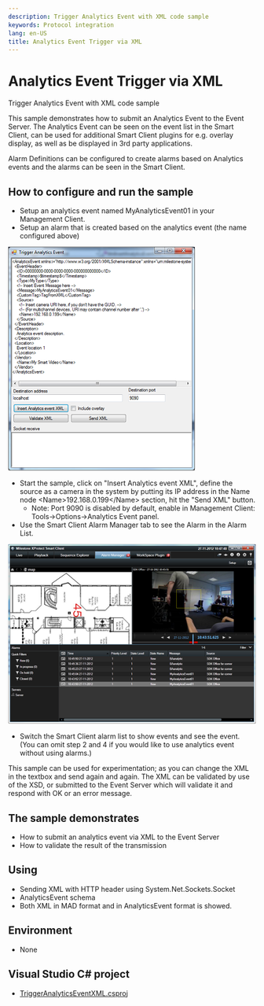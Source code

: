 ```yaml
---
description: Trigger Analytics Event with XML code sample
keywords: Protocol integration
lang: en-US
title: Analytics Event Trigger via XML
---
```


# Analytics Event Trigger via XML

Trigger Analytics Event with XML code sample

This sample demonstrates how to submit an Analytics Event to the Event
Server. The Analytics Event can be seen on the event list in the Smart
Client, can be used for additional Smart Client plugins for e.g. overlay
display, as well as be displayed in 3rd party applications.

Alarm Definitions can be configured to create alarms based on Analytics
events and the alarms can be seen in the Smart Client.

## How to configure and run the sample

-   Setup an analytics event named MyAnalyticsEvent01 in your Management
    Client.
-   Setup an alarm that is created based on the analytics event (the
    name configured above)

![Analytics Form](AnalyticsEventXMLForm.png)

-   Start the sample, click on "Insert Analytics event XML", define the
    source as a camera in the system by putting its IP address in the
    Name node \<Name\>192.168.0.199\</Name\> section, hit the "Send XML"
    button.
    -   Note: Port 9090 is disabled by default, enable in Management
        Client: Tools-\>Options-\>Analytics Event panel.
-   Use the Smart Client Alarm Manager tab to see the Alarm in the Alarm
    List.

![Analytics Form](AnalyticsEventXMLSC.png)

-   Switch the Smart Client alarm list to show events and see the event.
    (You can omit step 2 and 4 if you would like to use analytics event
    without using alarms.)

This sample can be used for experimentation; as you can change the XML
in the textbox and send again and again. The XML can be validated by use
of the XSD, or submitted to the Event Server which will validate it and
respond with OK or an error message.

## The sample demonstrates

-   How to submit an analytics event via XML to the Event Server
-   How to validate the result of the transmission

## Using

-   Sending XML with HTTP header using System.Net.Sockets.Socket
-   AnalyticsEvent schema
-   Both XML in MAD format and in AnalyticsEvent format is showed.

## Environment

-   None

## Visual Studio C\# project

-   [TriggerAnalyticsEventXML.csproj](javascript:openLink('..\\\\ProtocolSamples\\\\TriggerAnalyticsEventXML\\\\TriggerAnalyticsEventXML.csproj');)

